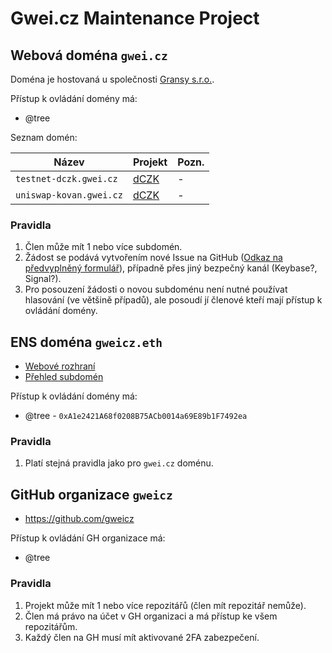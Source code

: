 # Gwei.cz Maintenance Project

## Webová doména `gwei.cz` 

Doména je hostovaná u společnosti [Gransy s.r.o.](https://gransy.com/).

Přístup k ovládání domény má:
* @tree

Seznam domén:

| Název                    | Projekt                                   | Pozn.
| ---                      | ---                                       | ---
| `testnet-dczk.gwei.cz`   | [dCZK](https://github.com/gweicz/dczk)    | -
| `uniswap-kovan.gwei.cz`  | [dCZK](https://github.com/gweicz/dczk)    | -

### Pravidla
1. Člen může mít 1 nebo více subdomén.
1. Žádost se podává vytvořením nové Issue na GitHub ([Odkaz na předvyplněný formulář](https://github.com/gweicz/core/issues/new?title=%C5%BD%C3%A1dost%20o%20novou%20subdom%C3%A9nu%20XXX&body=)), případně přes jiný bezpečný kanál (Keybase?, Signal?).
1. Pro posouzení žádosti o novou subdoménu není nutné používat hlasování (ve většině případů), ale posoudí jí členové kteří mají přístup k ovládání domény.

## ENS doména `gweicz.eth` 

* [Webové rozhraní](https://app.ens.domains/name/gweicz.eth)
* [Přehled subdomén](https://app.ens.domains/name/gweicz.eth/subdomains)

Přístup k ovládání domény má:
* @tree - `0xA1e2421A68f0208B75ACb0014a69E89b1F7492ea`

### Pravidla
1. Platí stejná pravidla jako pro `gwei.cz` doménu.


## GitHub organizace `gweicz`

* https://github.com/gweicz

Přístup k ovládání GH organizace má:
* @tree

### Pravidla
1. Projekt může mít 1 nebo více repozitářů (člen mít repozitář nemůže).
1. Člen má právo na účet v GH organizaci a má přístup ke všem repozitářům.
1. Každý člen na GH musí mít aktivované 2FA zabezpečení.

